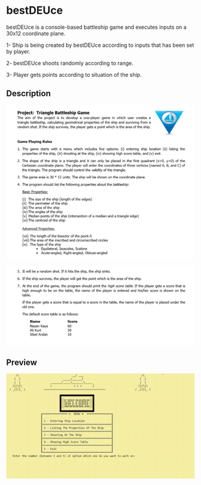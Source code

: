 
# bestDEUce
bestDEUce is a console-based battleship game and executes inputs on a 30x12 coordinate plane.

1- Ship is being created by bestDEUce according to inputs that has been set by player.

2- bestDEUce shoots randomly according to range.

3- Player gets points according to situation of the ship.

## Description
![bestDEUce-project-description-1](https://github.com/tolgamertsaruhan/bestDEUce/blob/main/images-for-readme/bestDEUce-project-description-1.png)

![bestDEUce-project-description-2](https://github.com/tolgamertsaruhan/bestDEUce/blob/main/images-for-readme/bestDEUce-project-description-2.png)

## Preview
![bestDEUce-project-gif](https://github.com/tolgamertsaruhan/bestDEUce/blob/main/images-for-readme/bestDEUce-project-gif.gif)
